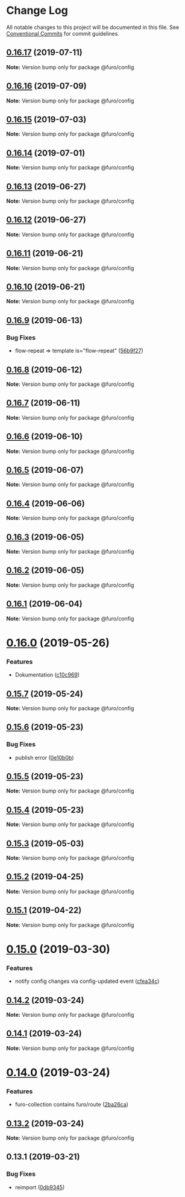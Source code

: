 # Change Log

All notable changes to this project will be documented in this file.
See [Conventional Commits](https://conventionalcommits.org) for commit guidelines.

## [0.16.17](https://github.com/veith/FuroBaseComponents/compare/@furo/config@0.16.16...@furo/config@0.16.17) (2019-07-11)

**Note:** Version bump only for package @furo/config





## [0.16.16](https://github.com/veith/FuroBaseComponents/compare/@furo/config@0.16.15...@furo/config@0.16.16) (2019-07-09)

**Note:** Version bump only for package @furo/config





## [0.16.15](https://github.com/veith/FuroBaseComponents/compare/@furo/config@0.16.14...@furo/config@0.16.15) (2019-07-03)

**Note:** Version bump only for package @furo/config





## [0.16.14](https://github.com/veith/FuroBaseComponents/compare/@furo/config@0.16.13...@furo/config@0.16.14) (2019-07-01)

**Note:** Version bump only for package @furo/config





## [0.16.13](https://github.com/veith/FuroBaseComponents/compare/@furo/config@0.16.12...@furo/config@0.16.13) (2019-06-27)

**Note:** Version bump only for package @furo/config





## [0.16.12](https://github.com/veith/FuroBaseComponents/compare/@furo/config@0.16.11...@furo/config@0.16.12) (2019-06-27)

**Note:** Version bump only for package @furo/config





## [0.16.11](https://github.com/veith/FuroBaseComponents/compare/@furo/config@0.16.10...@furo/config@0.16.11) (2019-06-21)

**Note:** Version bump only for package @furo/config





## [0.16.10](https://github.com/veith/FuroBaseComponents/compare/@furo/config@0.16.9...@furo/config@0.16.10) (2019-06-21)

**Note:** Version bump only for package @furo/config





## [0.16.9](https://github.com/veith/FuroBaseComponents/compare/@furo/config@0.16.8...@furo/config@0.16.9) (2019-06-13)


### Bug Fixes

* flow-repeat => template is="flow-repeat" ([56b9f27](https://github.com/veith/FuroBaseComponents/commit/56b9f27))





## [0.16.8](https://github.com/veith/FuroBaseComponents/compare/@furo/config@0.16.7...@furo/config@0.16.8) (2019-06-12)

**Note:** Version bump only for package @furo/config





## [0.16.7](https://github.com/veith/FuroBaseComponents/compare/@furo/config@0.16.6...@furo/config@0.16.7) (2019-06-11)

**Note:** Version bump only for package @furo/config





## [0.16.6](https://github.com/veith/FuroBaseComponents/compare/@furo/config@0.16.5...@furo/config@0.16.6) (2019-06-10)

**Note:** Version bump only for package @furo/config





## [0.16.5](https://github.com/veith/FuroBaseComponents/compare/@furo/config@0.16.4...@furo/config@0.16.5) (2019-06-07)

**Note:** Version bump only for package @furo/config





## [0.16.4](https://github.com/veith/FuroBaseComponents/compare/@furo/config@0.16.3...@furo/config@0.16.4) (2019-06-06)

**Note:** Version bump only for package @furo/config





## [0.16.3](https://github.com/veith/FuroBaseComponents/compare/@furo/config@0.16.2...@furo/config@0.16.3) (2019-06-05)

**Note:** Version bump only for package @furo/config





## [0.16.2](https://github.com/veith/FuroBaseComponents/compare/@furo/config@0.16.1...@furo/config@0.16.2) (2019-06-05)

**Note:** Version bump only for package @furo/config





## [0.16.1](https://github.com/veith/FuroBaseComponents/compare/@furo/config@0.16.0...@furo/config@0.16.1) (2019-06-04)

**Note:** Version bump only for package @furo/config





# [0.16.0](https://github.com/veith/FuroBaseComponents/compare/@furo/config@0.15.7...@furo/config@0.16.0) (2019-05-26)


### Features

* Dokumentation ([c10c969](https://github.com/veith/FuroBaseComponents/commit/c10c969))





## [0.15.7](https://github.com/veith/FuroBaseComponents/compare/@furo/config@0.15.6...@furo/config@0.15.7) (2019-05-24)

**Note:** Version bump only for package @furo/config





## [0.15.6](https://github.com/veith/FuroBaseComponents/compare/@furo/config@0.15.5...@furo/config@0.15.6) (2019-05-23)


### Bug Fixes

* publish error ([0e10b0b](https://github.com/veith/FuroBaseComponents/commit/0e10b0b))





## [0.15.5](https://github.com/veith/FuroBaseComponents/compare/@furo/config@0.15.4...@furo/config@0.15.5) (2019-05-23)

**Note:** Version bump only for package @furo/config





## [0.15.4](https://github.com/veith/FuroBaseComponents/compare/@furo/config@0.15.3...@furo/config@0.15.4) (2019-05-23)

**Note:** Version bump only for package @furo/config





## [0.15.3](https://github.com/veith/FuroBaseComponents/compare/@furo/config@0.15.2...@furo/config@0.15.3) (2019-05-03)

**Note:** Version bump only for package @furo/config





## [0.15.2](https://github.com/veith/FuroBaseComponents/compare/@furo/config@0.15.1...@furo/config@0.15.2) (2019-04-25)

**Note:** Version bump only for package @furo/config





## [0.15.1](https://github.com/veith/FuroBaseComponents/compare/@furo/config@0.15.0...@furo/config@0.15.1) (2019-04-22)

**Note:** Version bump only for package @furo/config





# [0.15.0](https://github.com/veith/FuroBaseComponents/compare/@furo/config@0.14.2...@furo/config@0.15.0) (2019-03-30)


### Features

* notify config changes via config-updated event ([cfea34c](https://github.com/veith/FuroBaseComponents/commit/cfea34c))





## [0.14.2](https://github.com/veith/FuroBaseComponents/compare/@furo/config@0.14.1...@furo/config@0.14.2) (2019-03-24)

**Note:** Version bump only for package @furo/config





## [0.14.1](https://github.com/veith/FuroBaseComponents/compare/@furo/config@0.14.0...@furo/config@0.14.1) (2019-03-24)

**Note:** Version bump only for package @furo/config





# [0.14.0](https://github.com/veith/FuroBaseComponents/compare/@furo/config@0.13.2...@furo/config@0.14.0) (2019-03-24)


### Features

* furo-collection contains furo/route ([2ba26ca](https://github.com/veith/FuroBaseComponents/commit/2ba26ca))





## [0.13.2](https://github.com/veith/FuroBaseComponents/compare/@furo/config@0.13.1...@furo/config@0.13.2) (2019-03-24)

**Note:** Version bump only for package @furo/config





## 0.13.1 (2019-03-21)


### Bug Fixes

* reimport ([0db9345](https://github.com/veith/FuroBaseComponents/commit/0db9345))
